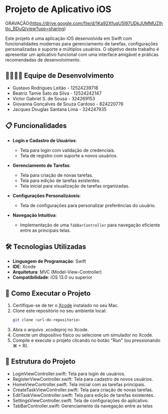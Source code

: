 # Projeto de Aplicativo iOS

GRAVAÇÃO(https://drive.google.com/file/d/1Ka92XfuqU5l97UDkJUMMUZIhtto_BDuQ/view?usp=sharing)


Este projeto é uma aplicação iOS desenvolvida em Swift com funcionalidades modernas para gerenciamento de tarefas, configurações personalizadas e suporte a múltiplos usuários. O objetivo deste trabalho é apresentar um aplicativo funcional com uma interface amigável e práticas recomendadas de desenvolvimento.

## 👨‍💻👩‍💻 Equipe de Desenvolvimento
- Gustavo Rodrigues Leitão - 12524239718
- Beatriz Tamie Sato da Silva - 12524242147
- Victor Gabriel S. de Sousa - 324269153
- Giovanna Gonçalves de Souza Cardoso - 824220776
- Jacques Douglas Santana Lima - 324247935

## 📋 Funcionalidades

- **Login e Cadastro de Usuários**:
  - Tela para login com validação de credenciais.
  - Tela de registro com suporte a novos usuários.

- **Gerenciamento de Tarefas**:
  - Tela para criação de novas tarefas.
  - Tela para edição de tarefas existentes.
  - Tela inicial para visualização de tarefas organizadas.

- **Configurações Personalizáveis**:
  - Tela de configurações para personalizar preferências do usuário.

- **Navegação Intuitiva**:
  - Implementação de uma `TabBarController` para navegação eficiente entre as principais telas.

## 🛠️ Tecnologias Utilizadas

- **Linguagem de Programação**: Swift
- **IDE**: Xcode
- **Arquitetura**: MVC (Model-View-Controller)
- **Compatibilidade**: iOS 13.0 ou superior

## 🚀 Como Executar o Projeto

1. Certifique-se de ter o [Xcode](https://developer.apple.com/xcode/) instalado no seu Mac.
2. Clone este repositório no seu ambiente local:
   ```bash
   git clone <url-do-repositorio>
3. Abra o arquivo .xcodeproj no Xcode.
4. Conecte um dispositivo físico ou selecione um simulador no Xcode.
5. Compile e execute o projeto clicando no botão "Run" (ou pressionando ⌘ + R).

## 📂 Estrutura do Projeto
- LoginViewController.swift: Tela para login de usuários.
- RegisterViewController.swift: Tela para cadastro de novos usuários.
- HomeViewController.swift: Tela inicial com as tarefas principais.
- CreateTaskViewController.swift: Tela para criação de novas tarefas.
- EditTaskViewController.swift: Tela para edição de tarefas existentes.
- SettingsViewController.swift: Tela de configurações do aplicativo.
- TabBarController.swift: Gerenciamento da navegação entre as telas

